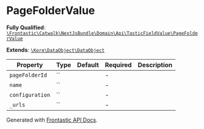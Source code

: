 #  PageFolderValue

**Fully Qualified**: [`\Frontastic\Catwalk\NextJsBundle\Domain\Api\TasticFieldValue\PageFolderValue`](../../../../../../src/php/NextJsBundle/Domain/Api/TasticFieldValue/PageFolderValue.php)

**Extends**: [`\Kore\DataObject\DataObject`](https://github.com/kore/DataObject)

Property|Type|Default|Required|Description
--------|----|-------|--------|-----------
`pageFolderId` | `` |  | - | 
`name` | `` |  | - | 
`configuration` | `` |  | - | 
`_urls` | `` |  | - | 

Generated with [Frontastic API Docs](https://github.com/FrontasticGmbH/apidocs).
